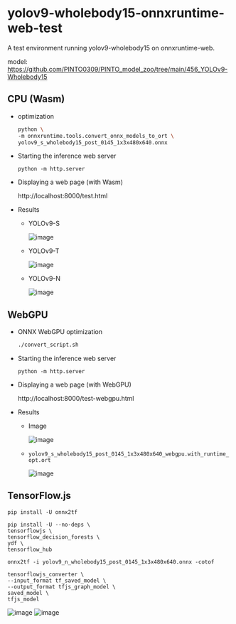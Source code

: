 # yolov9-wholebody15-onnxruntime-web-test
A test environment running yolov9-wholebody15 on onnxruntime-web.

model: https://github.com/PINTO0309/PINTO_model_zoo/tree/main/456_YOLOv9-Wholebody15

## CPU (Wasm)

- optimization
    ```bash
    python \
    -m onnxruntime.tools.convert_onnx_models_to_ort \
    yolov9_s_wholebody15_post_0145_1x3x480x640.onnx
    ```

- Starting the inference web server
    ```
    python -m http.server
    ```

- Displaying a web page (with Wasm)

    http://localhost:8000/test.html

- Results

    - YOLOv9-S

        ![image](https://github.com/user-attachments/assets/ff29a8e0-3ee3-4b23-8208-a6e80b1bfaff)

    - YOLOv9-T
 
        ![image](https://github.com/user-attachments/assets/200c0f69-17f7-4023-9f51-6c1747d1da9f)

    - YOLOv9-N

        ![image](https://github.com/user-attachments/assets/673fa82f-d7ef-4142-93ac-2e612a888c10)

## WebGPU

- ONNX WebGPU optimization
    ```bash
    ./convert_script.sh
    ```

- Starting the inference web server
    ```
    python -m http.server
    ```

- Displaying a web page (with WebGPU)

    http://localhost:8000/test-webgpu.html

- Results

    - Image

        ![image](https://github.com/user-attachments/assets/b6fa6393-6e54-4a9b-a7a0-261599ee0cf4)

    - `yolov9_s_wholebody15_post_0145_1x3x480x640_webgpu.with_runtime_opt.ort`

        ![image](https://github.com/user-attachments/assets/a044c104-3c37-4547-99de-5444bc0f9d71)

## TensorFlow.js

```
pip install -U onnx2tf

pip install -U --no-deps \
tensorflowjs \
tensorflow_decision_forests \
ydf \
tensorflow_hub

onnx2tf -i yolov9_n_wholebody15_post_0145_1x3x480x640.onnx -cotof

tensorflowjs_converter \
--input_format tf_saved_model \
--output_format tfjs_graph_model \
saved_model \
tfjs_model
```
![image](https://github.com/user-attachments/assets/23930019-854e-4346-b502-e7a051f3b7d2)
![image](https://github.com/user-attachments/assets/f6a24109-5dd6-421d-a7c8-06b29ae45843)

